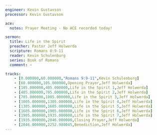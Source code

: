 ```yaml
---
engineer: Kevin Gustavson
processor: Kevin Gustavson

ace:
  notes: Prayer Meeting - No ACE recorded today!

sermon:
  title: Life in the Spirit
  preacher: Pastor Jeff Holwerda
  scripture: Romans 8:9-11
  reader: Kevin Schulenburg
  series: Book of Romans
  comment: ~

tracks:
    - [0.000000,60.000000,"Romans 9:9-11",Kevin Schulenburg]
    - [60.000000,105.000000,Opening Prayer,Jeff Holwerda]
    - [105.000000,405.000000,Life in the Spirit 1,Jeff Holwerda]
    - [405.000000,705.000000,Life in the Spirit 2,Jeff Holwerda]
    - [705.000000,1005.000000,Life in the Spirit 3,Jeff Holwerda]
    - [1005.000000,1305.000000,Life in the Spirit 4,Jeff Holwerda]
    - [1305.000000,1605.000000,Life in the Spirit 5,Jeff Holwerda]
    - [1605.000000,1905.000000,Life in the Spirit 6,Jeff Holwerda]
    - [1905.000000,1935.000000,Life in the Spirit 7,Jeff Holwerda]
    - [1935.000000,2046.000000,Closing Prayer,Jeff Holwerda]
    - [2046.000000,2252.980045,Benediction,Jeff Holwerda]
---
```

